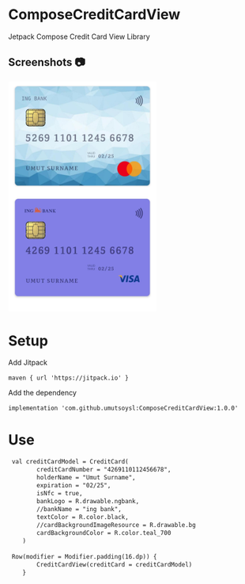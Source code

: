 # ComposeCreditCardView
Jetpack Compose Credit Card View Library

## Screenshots 📷
<img src="/arts/demo.jpeg" width="300"> &emsp;

# Setup

Add Jitpack
```
maven { url 'https://jitpack.io' }
```
Add the dependency
```
implementation 'com.github.umutsoysl:ComposeCreditCardView:1.0.0'
```

# Use

```
 val creditCardModel = CreditCard(
        creditCardNumber = "4269110112456678",
        holderName = "Umut Surname",
        expiration = "02/25",
        isNfc = true,
        bankLogo = R.drawable.ngbank,
        //bankName = "ing bank",
        textColor = R.color.black,
        //cardBackgroundImageResource = R.drawable.bg
        cardBackgroundColor = R.color.teal_700
    )
    
 Row(modifier = Modifier.padding(16.dp)) {
        CreditCardView(creditCard = creditCardModel)
    }
     
```
